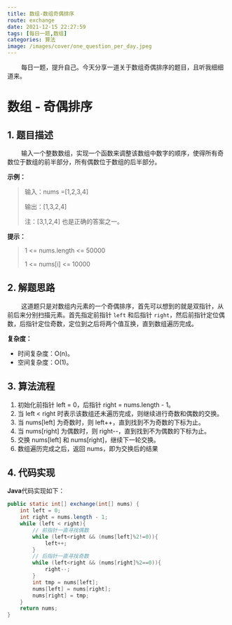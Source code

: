 ```yaml
---
title: 数组-数组奇偶排序
route: exchange
date: 2021-12-15 22:27:59
tags: [每日一题,数组]
categories: 算法
image: /images/cover/one_question_per_day.jpeg
---
```

&nbsp;&nbsp;&nbsp;&nbsp;&nbsp;&nbsp;&nbsp;&nbsp;每日一题，提升自己。今天分享一道关于数组奇偶排序的题目，且听我细细道来。
<!-- more -->

#  数组 - 奇偶排序

## 1. 题目描述

&nbsp;&nbsp;&nbsp;&nbsp;&nbsp;&nbsp;&nbsp;&nbsp;输入一个整数数组，实现一个函数来调整该数组中数字的顺序，使得所有奇数位于数组的前半部分，所有偶数位于数组的后半部分。

**示例：**

> 输入：nums =[1,2,3,4]
>
> 输出：[1,3,2,4]
>
> 注：[3,1,2,4] 也是正确的答案之一。

**提示：**

> 1 <= nums.length <= 50000
>
> 1 <= nums[i] <= 10000

## 2. 解题思路

&nbsp;&nbsp;&nbsp;&nbsp;&nbsp;&nbsp;&nbsp;&nbsp;这道题只是对数组内元素的一个奇偶排序，首先可以想到的就是双指针，从前后来分别扫描元素。首先指定前指针 `left` 和后指针 `right`，然后前指针定位偶数，后指针定位奇数，定位到之后将两个值互换，直到数组遍历完成。

**复杂度：**

- 时间复杂度：O(n)。
- 空间复杂度：O(1)。

## 3. 算法流程

1. 初始化前指针 left = 0，后指针 right = nums.length - 1。
2. 当 left < right 时表示该数组还未遍历完成，则继续进行奇数和偶数的交换。
3. 当 nums[left] 为奇数时，则 left++，直到找到不为奇数的下标为止。
4. 当 nums[right] 为偶数时，则 right--，直到找到不为偶数的下标为止。
5. 交换 nums[left] 和 nums[right]，继续下一轮交换。
6. 数组遍历完成之后，返回 nums，即为交换后的结果

## 4. 代码实现

**Java**代码实现如下：

```java
public static int[] exchange(int[] nums) {
    int left = 0;
    int right = nums.length - 1;
    while (left < right){
        // 前指针一直寻找偶数
        while (left<right && (nums[left]%2!=0)){
            left++;
        }
        // 后指针一直寻找奇数
        while (left<right && (nums[right]%2==0)){
            right--;
        }
        int tmp = nums[left];
        nums[left] = nums[right];
        nums[right] = tmp;
    }
    return nums;
}
```

